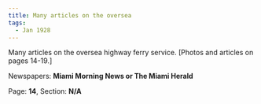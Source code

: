 ```yaml
---  
title: Many articles on the oversea  
tags:  
  - Jan 1928  
---  
```

  
Many articles on the oversea highway ferry service. [Photos and articles on pages 14-19.]  
  
Newspapers: **Miami Morning News or The Miami Herald**  
  
Page: **14**, Section: **N/A** 
